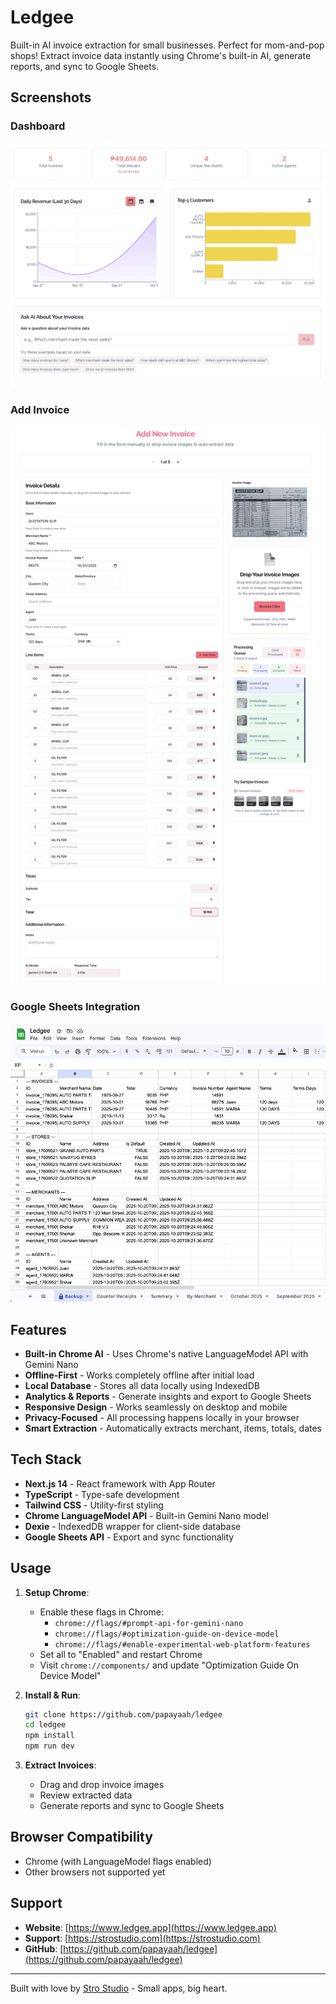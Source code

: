 # Ledgee

Built-in AI invoice extraction for small businesses. Perfect for mom-and-pop shops! Extract invoice data instantly using Chrome's built-in AI, generate reports, and sync to Google Sheets.

## Screenshots

### Dashboard
![Dashboard](public/imgs/screenshots/ledgee-dashboard.jpg)

### Add Invoice
![Add Invoice](public/imgs/screenshots/ledgee-addinvoice.jpg)

### Google Sheets Integration
![Google Sheets](public/imgs/screenshots/ledgee-googlesheet.jpg)

## Features

- **Built-in Chrome AI** - Uses Chrome's native LanguageModel API with Gemini Nano
- **Offline-First** - Works completely offline after initial load
- **Local Database** - Stores all data locally using IndexedDB
- **Analytics & Reports** - Generate insights and export to Google Sheets
- **Responsive Design** - Works seamlessly on desktop and mobile
- **Privacy-Focused** - All processing happens locally in your browser
- **Smart Extraction** - Automatically extracts merchant, items, totals, dates

## Tech Stack

- **Next.js 14** - React framework with App Router
- **TypeScript** - Type-safe development
- **Tailwind CSS** - Utility-first styling
- **Chrome LanguageModel API** - Built-in Gemini Nano model
- **Dexie** - IndexedDB wrapper for client-side database
- **Google Sheets API** - Export and sync functionality

## Usage

1. **Setup Chrome**:
   - Enable these flags in Chrome:
     - `chrome://flags/#prompt-api-for-gemini-nano`
     - `chrome://flags/#optimization-guide-on-device-model`
     - `chrome://flags/#enable-experimental-web-platform-features`
   - Set all to "Enabled" and restart Chrome
   - Visit `chrome://components/` and update "Optimization Guide On Device Model"

2. **Install & Run**:
   ```bash
   git clone https://github.com/papayaah/ledgee
   cd ledgee
   npm install
   npm run dev
   ```

3. **Extract Invoices**:
   - Drag and drop invoice images
   - Review extracted data
   - Generate reports and sync to Google Sheets

## Browser Compatibility

- Chrome (with LanguageModel flags enabled)
- Other browsers not supported yet

## Support

- **Website**: [https://www.ledgee.app](https://www.ledgee.app)
- **Support**: [https://strostudio.com](https://strostudio.com)
- **GitHub**: [https://github.com/papayaah/ledgee](https://github.com/papayaah/ledgee)

---

Built with love by [Stro Studio](https://strostudio.com) - Small apps, big heart.